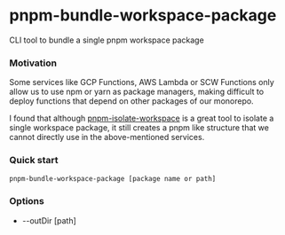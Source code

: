 # pnpm-bundle-workspace-package

CLI tool to bundle a single pnpm workspace package

### Motivation

Some services like GCP Functions, AWS Lambda or SCW Functions only allow us to use
npm or yarn as package managers, making difficult to deploy functions that depend
on other packages of our monorepo.

I found that although [pnpm-isolate-workspace](https://github.com/Madvinking/pnpm-isolate-workspace)
is a great tool to isolate a single workspace package, it still creates a pnpm like structure
that we cannot directly use in the above-mentioned services.

### Quick start

```bash
pnpm-bundle-workspace-package [package name or path]
```

### Options

- --outDir [path] 
